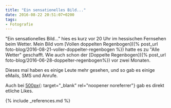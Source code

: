 ```yaml
---
title: "Ein sensationelles Bild..."
date: 2016-08-22 20:51:07+0200
tags: 
- Fotografie
---
```

"Ein sensationelles Bild..." hies es kurz vor 20 Uhr im hessischen Fernsehen beim Wetter. Mein Bild vom [Vollen doppelten Regenbogen]({% post_url foto-blog/2016-08-21-voller-doppelter-regenbogen %}) hatte es zu "Alle Wetter" geschafft. Wie auch schon der [Doppelte Regenbogen]({% post_url foto-blog/2016-06-28-doppelter-regenbogen%}) vor zwei Monaten.

Dieses mal haben es einige Leute mehr gesehen, und so gab es einige eMails, SMS und Anrufe.

Auch bei [500px](https://500px.com/wetty){: target="_blank" rel="noopener noreferrer"} gab es direkt etliche Likes.

{% include _references.md %}
